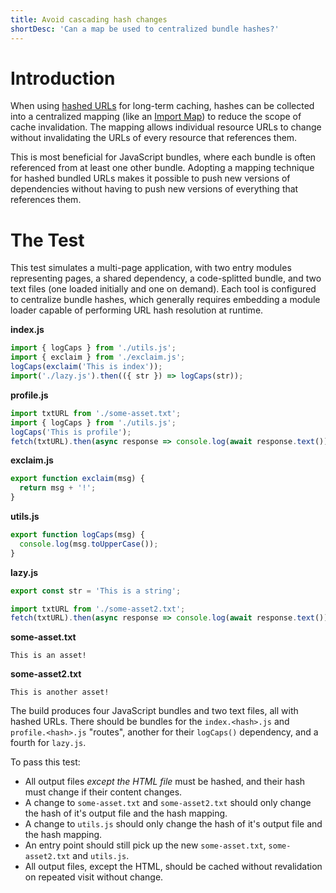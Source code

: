 ```yaml
---
title: Avoid cascading hash changes
shortDesc: 'Can a map be used to centralized bundle hashes?'
---
```


# Introduction

When using [hashed URLs](/hashing/) for long-term caching, hashes can be collected into a centralized mapping (like an [Import Map]) to reduce the scope of cache invalidation. The mapping allows individual resource URLs to change without invalidating the URLs of every resource that references them.

This is most beneficial for JavaScript bundles, where each bundle is often referenced from at least one other bundle. Adopting a mapping technique for hashed bundled URLs makes it possible to push new versions of dependencies without having to push new versions of everything that references them.

# The Test

This test simulates a multi-page application, with two entry modules representing pages, a shared dependency, a code-splitted bundle, and two text files (one loaded initially and one on demand). Each tool is configured to centralize bundle hashes, which generally requires embedding a module loader capable of performing URL hash resolution at runtime.

**index.js**

```js
import { logCaps } from './utils.js';
import { exclaim } from './exclaim.js';
logCaps(exclaim('This is index'));
import('./lazy.js').then(({ str }) => logCaps(str));
```

**profile.js**

```js
import txtURL from './some-asset.txt';
import { logCaps } from './utils.js';
logCaps('This is profile');
fetch(txtURL).then(async response => console.log(await response.text()));
```

**exclaim.js**

```js
export function exclaim(msg) {
  return msg + '!';
}
```

**utils.js**

```js
export function logCaps(msg) {
  console.log(msg.toUpperCase());
}
```

**lazy.js**

```js
export const str = 'This is a string';

import txtURL from './some-asset2.txt';
fetch(txtURL).then(async response => console.log(await response.text()));
```

**some-asset.txt**

```
This is an asset!
```

**some-asset2.txt**

```
This is another asset!
```

The build produces four JavaScript bundles and two text files, all with hashed URLs. There should be bundles for the `index.<hash>.js` and `profile.<hash>.js` "routes", another for their `logCaps()` dependency, and a fourth for `lazy.js`.

To pass this test:

- All output files _except the HTML file_ must be hashed, and their hash must change if their content changes.
- A change to `some-asset.txt` and `some-asset2.txt` should only change the hash of it's output file and the hash mapping.
- A change to `utils.js` should only change the hash of it's output file and the hash mapping.
- An entry point should still pick up the new `some-asset.txt`, `some-asset2.txt` and `utils.js`.
- All output files, except the HTML, should be cached without revalidation on repeated visit without change.

[import map]: https://github.com/WICG/import-maps
